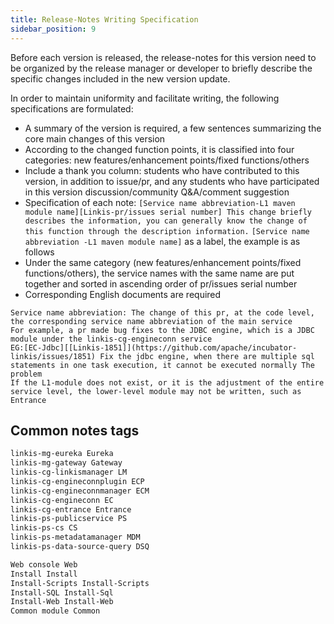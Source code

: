 ```yaml
---
title: Release-Notes Writing Specification
sidebar_position: 9
---
```

Before each version is released, the release-notes for this version need to be organized by the release manager or developer to briefly describe the specific changes included in the new version update.

In order to maintain uniformity and facilitate writing, the following specifications are formulated:

- A summary of the version is required, a few sentences summarizing the core main changes of this version
- According to the changed function points, it is classified into four categories: new features/enhancement points/fixed functions/others
- Include a thank you column: students who have contributed to this version, in addition to issue/pr, and any students who have participated in this version discussion/community Q&A/comment suggestion
- Specification of each note: `[Service name abbreviation-L1 maven module name][Linkis-pr/issues serial number] This change briefly describes the information, you can generally know the change of this function through the description information.` `[Service name abbreviation -L1 maven module name]` as a label, the example is as follows
- Under the same category (new features/enhancement points/fixed functions/others), the service names with the same name are put together and sorted in ascending order of pr/issues serial number
- Corresponding English documents are required

````
Service name abbreviation: The change of this pr, at the code level, the corresponding service name abbreviation of the main service
For example, a pr made bug fixes to the JDBC engine, which is a JDBC module under the linkis-cg-engineconn service
EG:[EC-Jdbc][[Linkis-1851]](https://github.com/apache/incubator-linkis/issues/1851) Fix the jdbc engine, when there are multiple sql statements in one task execution, it cannot be executed normally The problem
If the L1-module does not exist, or it is the adjustment of the entire service level, the lower-level module may not be written, such as Entrance
````

## Common notes tags

```html
linkis-mg-eureka Eureka
linkis-mg-gateway Gateway
linkis-cg-linkismanager LM
linkis-cg-engineconnplugin ECP
linkis-cg-engineconnmanager ECM
linkis-cg-engineconn EC
linkis-cg-entrance Entrance
linkis-ps-publicservice PS
linkis-ps-cs CS
linkis-ps-metadatamanager MDM
linkis-ps-data-source-query DSQ

Web console Web
Install Install
Install-Scripts Install-Scripts
Install-SQL Install-Sql
Install-Web Install-Web
Common module Common
````
